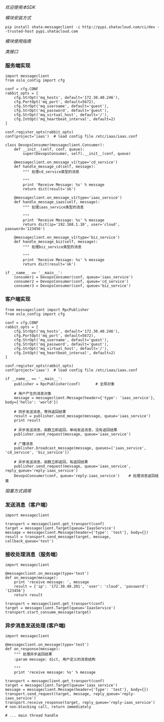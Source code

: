 *欢迎使用本SDK*

*模块安装方式*

    pip install shata-messageclient -i http://pypi.shatacloud.com/ci/dev --trusted-host pypi.shatacloud.com
    
*模块使用指南*


*类接口*

### 服务端实现
    import messageclient
    from oslo_config import cfg

    conf = cfg.CONF
    rabbit_opts = [
        cfg.StrOpt('mq_hosts', default='172.30.40.246'),
        cfg.PortOpt('mq_port', default=5672),
        cfg.StrOpt('mq_username', default='guest'),
        cfg.StrOpt('mq_password', default='guest'),
        cfg.StrOpt('mq_virtual_host', default='/'),
        cfg.IntOpt('mq_heartbeat_interval', default=2)
    ]

    conf.register_opts(rabbit_opts)
    conf(project='iaas')  # load config file /etc/iaas/iaas.conf

    class DevopsConsumer(messageclient.Consumer):
        def __init__(self, conf, queue):
            super(DevopsConsumer, self).__init__(conf, queue)
        
        @messageclient.on_message_v1(type='cd_service')
        def handle_message_cd(self, message):
            """ 处理cd_service类型的消息
            
            """
            print 'Receive Message: %s' % message
            return dict(result='ok')
           
        @messageclient.on_message_v1(type='iaas_service')
        def handle_message_iaas(self, message):
            """ 处理iaas_service类型的消息
            
            """
            print 'Receive Message: %s' % message
            return dict(ip='192.168.1.10', user='cloud', paasword='123456')
        
        @messageclient.on_message_v1(type='biz_service')
        def handle_message_biz(self, message):
            """ 处理biz_service类型的消息
            
            """
            print 'Receive Message: %s' % message
            return dict(result='ok')

    if __name__ == '__main__':
        consumer1 = DevopsConsumer(conf, queue='iaas_service')
        consumer2 = DevopsConsumer(conf, queue='cd_service')
        consumer3 = DevopsConsumer(conf, queue='biz_service')

### 客户端实现
    from messageclient import RpcPublisher
    from oslo_config import cfg

    conf = cfg.CONF
    rabbit_opts = [
        cfg.StrOpt('mq_hosts', default='172.30.40.246'),
        cfg.PortOpt('mq_port', default=5672),
        cfg.StrOpt('mq_username', default='guest'),
        cfg.StrOpt('mq_password', default='guest'),
        cfg.StrOpt('mq_virtual_host', default='/'),
        cfg.IntOpt('mq_heartbeat_interval', default=2)
    ]

    conf.register_opts(rabbit_opts)
    conf(project='iaas')  # load config file /etc/iaas/iaas.conf
        
    if __name__ == '__main__':
        publisher = RpcPublisher(conf)       # 全局对象
        
        # 用户产生的消息对象
        message = messageclient.Message(header={'type': 'iaas_service'}, body={'hello': 'world'})
        
        # 同步发送消息，等待返回结果
        result = publisher.send_message(message, queue='iaas_service')
        print result
        
        # 异步发送消息，函数立即返回，单纯发送消息，没有返回结果
        publisher.send_request(message, queue='iaas_service')
        
        # 广播消息
        publisher.broadcast_message(message, queues=['iaas_service', 'cd_service', 'biz_service'])
        
        # 异步发送消息，函数立即返回，有返回结果
        publisher.send_request(message, queue='iaas_service', reply_queue='reply-iaas_service')
        DevopsConsumer(conf, queue='reply-iaas_service')    # 处理消息返回结果
            
            
            
            

*阻塞方式调用*

### 发送消息（客户端）

    import messageclient
    
    transport = messageclient.get_transport(conf)
    target = messageclient.Target(queue='IaasService')
    message = messageclient.Message(header={'type': 'test'}, body={})
    result = transport.send_message(target, message, callback_queue='test')
    

### 接收处理消息（服务端）
    
    import messageclient
    
    @messageclient.on_message(type='test')
    def on_message(message):
        print 'receive message: ', message
        result = {'ip': '172.30.40.201', 'user': 'cloud', 'password': '123456'}
        return result
    
    transport = messageclient.get_transport(conf)
    target = messageclient.Target(queue='IaasService')
    transport.start_consume_message(target)


### 异步消息发送处理 (客户端)

    import messageclient

    @messageclient.on_message(type='test')
    def on_response(message):
        """ 处理异步返回结果
        :param message: dict, 用户定义的消息结构
        
        """
        print 'receive message: %s' % message

    transport = messageclient.get_transport(conf)
    target = messageclient.Target(queue='iaas_service')
    message = messageclient.Message(header={'type': 'test'}, body={})
    transport.send_request(target, message, reply_queue='reply-iaas_service')
    transport.receive_response(target, reply_queue='reply-iaas_service')        # non-blocking call, return immediately

    # ... main thread handle


